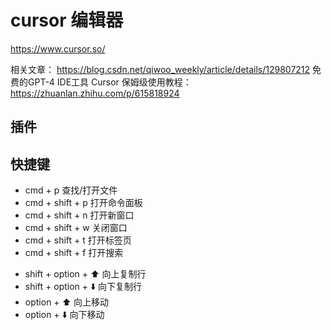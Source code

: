 # cursor 编辑器

<https://www.cursor.so/>


相关文章：
<https://blog.csdn.net/qiwoo_weekly/article/details/129807212>
免费的GPT-4 IDE工具 Cursor 保姆级使用教程：
<https://zhuanlan.zhihu.com/p/615818924>

## 插件

## 快捷键

- cmd + p 查找/打开文件
- cmd + shift + p 打开命令面板
- cmd + shift + n 打开新窗口
- cmd + shift + w 关闭窗口
- cmd + shift + t 打开标签页
- cmd + shift + f 打开搜索
<!-- - cmd + shift + g 打开Git
- cmd + shift + d 打开调试
- cmd + shift + a 打开action -->
- shift + option + ⬆️ 向上复制行
- shift + option + ⬇️ 向下复制行
- option + ⬆️ 向上移动
- option + ⬇️ 向下移动
